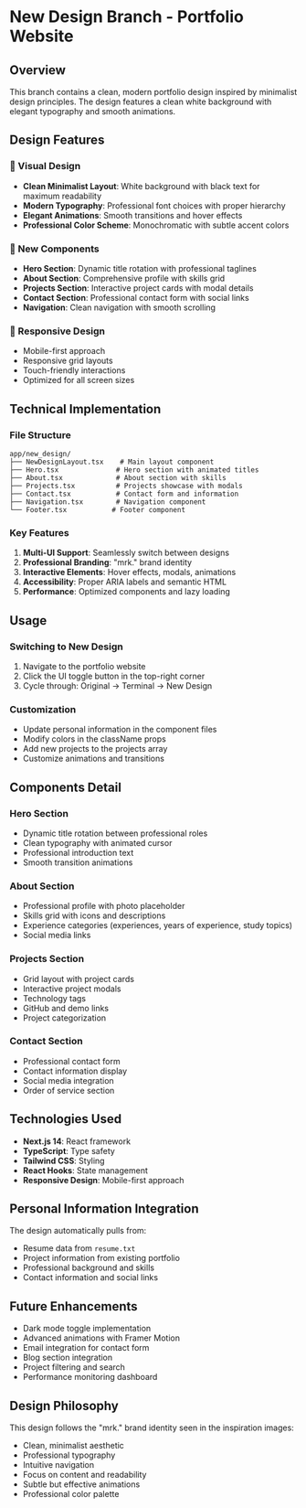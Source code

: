 # New Design Branch - Portfolio Website

## Overview
This branch contains a clean, modern portfolio design inspired by minimalist design principles. The design features a clean white background with elegant typography and smooth animations.

## Design Features

### 🎨 Visual Design
- **Clean Minimalist Layout**: White background with black text for maximum readability
- **Modern Typography**: Professional font choices with proper hierarchy
- **Elegant Animations**: Smooth transitions and hover effects
- **Professional Color Scheme**: Monochromatic with subtle accent colors

### 🚀 New Components
- **Hero Section**: Dynamic title rotation with professional taglines
- **About Section**: Comprehensive profile with skills grid
- **Projects Section**: Interactive project cards with modal details
- **Contact Section**: Professional contact form with social links
- **Navigation**: Clean navigation with smooth scrolling

### 📱 Responsive Design
- Mobile-first approach
- Responsive grid layouts
- Touch-friendly interactions
- Optimized for all screen sizes

## Technical Implementation

### File Structure
```
app/new_design/
├── NewDesignLayout.tsx    # Main layout component
├── Hero.tsx              # Hero section with animated titles
├── About.tsx             # About section with skills
├── Projects.tsx          # Projects showcase with modals
├── Contact.tsx           # Contact form and information
├── Navigation.tsx        # Navigation component
└── Footer.tsx           # Footer component
```

### Key Features
1. **Multi-UI Support**: Seamlessly switch between designs
2. **Professional Branding**: "mrk." brand identity
3. **Interactive Elements**: Hover effects, modals, animations
4. **Accessibility**: Proper ARIA labels and semantic HTML
5. **Performance**: Optimized components and lazy loading

## Usage

### Switching to New Design
1. Navigate to the portfolio website
2. Click the UI toggle button in the top-right corner
3. Cycle through: Original → Terminal → New Design

### Customization
- Update personal information in the component files
- Modify colors in the className props
- Add new projects to the projects array
- Customize animations and transitions

## Components Detail

### Hero Section
- Dynamic title rotation between professional roles
- Clean typography with animated cursor
- Professional introduction text
- Smooth transition animations

### About Section
- Professional profile with photo placeholder
- Skills grid with icons and descriptions
- Experience categories (experiences, years of experience, study topics)
- Social media links

### Projects Section
- Grid layout with project cards
- Interactive project modals
- Technology tags
- GitHub and demo links
- Project categorization

### Contact Section
- Professional contact form
- Contact information display
- Social media integration
- Order of service section

## Technologies Used
- **Next.js 14**: React framework
- **TypeScript**: Type safety
- **Tailwind CSS**: Styling
- **React Hooks**: State management
- **Responsive Design**: Mobile-first approach

## Personal Information Integration
The design automatically pulls from:
- Resume data from `resume.txt`
- Project information from existing portfolio
- Professional background and skills
- Contact information and social links

## Future Enhancements
- Dark mode toggle implementation
- Advanced animations with Framer Motion
- Email integration for contact form
- Blog section integration
- Project filtering and search
- Performance monitoring dashboard

## Design Philosophy
This design follows the "mrk." brand identity seen in the inspiration images:
- Clean, minimalist aesthetic
- Professional typography
- Intuitive navigation
- Focus on content and readability
- Subtle but effective animations
- Professional color palette
